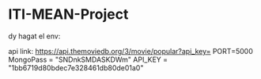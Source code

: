 # ITI-MEAN-Project


dy hagat el env: 

api link: https://api.themoviedb.org/3/movie/popular?api_key=
PORT=5000
MongoPass = "SNDnkSMDASKDWm"
API_KEY = "1bb6719d80bdec7e328461db80de01a0"